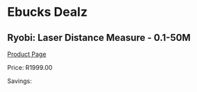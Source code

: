 
# Ebucks Dealz
## Ryobi: Laser Distance Measure - 0.1-50M
[Product Page](https://www.ebucks.com/web/shop/productSelected.do?prodId=335507968&catId=370101825)

Price: R1999.00

Savings: 


	